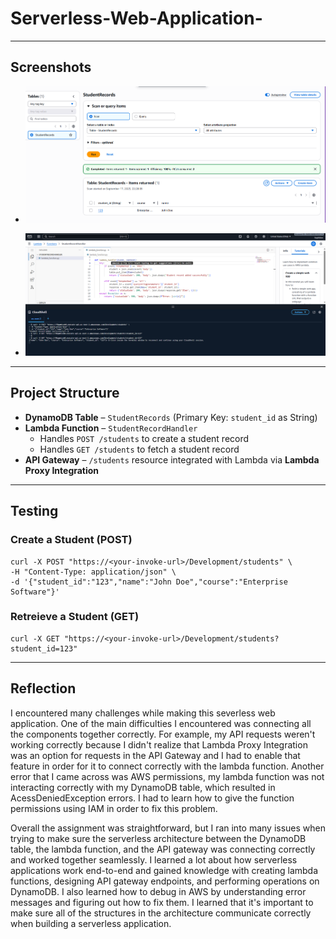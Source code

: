 # Serverless-Web-Application-
---

## Screenshots

- ![DynamoDB Table with sample records](TableScreenshot.png)

- ![Successful API requests](APIRequestsScreenshot.png)  

---

## Project Structure

- **DynamoDB Table** – `StudentRecords` (Primary Key: `student_id` as String)  
- **Lambda Function** – `StudentRecordHandler`  
  - Handles `POST /students` to create a student record  
  - Handles `GET /students` to fetch a student record  
- **API Gateway** – `/students` resource integrated with Lambda via **Lambda Proxy Integration**  

---

## Testing
  ### Create a Student (POST)
    curl -X POST "https://<your-invoke-url>/Development/students" \
    -H "Content-Type: application/json" \
    -d '{"student_id":"123","name":"John Doe","course":"Enterprise Software"}'
  ### Retreieve a Student (GET)
    curl -X GET "https://<your-invoke-url>/Development/students?student_id=123"

--- 

## Reflection

I encountered many challenges while making this severless web application. One of the main difficulties I encountered was connecting all the components together correctly. For example, my API requests weren't working correctly because I didn't realize that Lambda Proxy Integration was an option for requests in the API Gateway and I had to enable that feature in order for it to connect correctly with the lambda function. Another error that I came across was AWS permissions, my lambda function was not interacting correctly with my DynamoDB table, which resulted in AcessDeniedException errors. I had to learn how to give the function permissions using IAM in order to fix this problem. 

Overall the assignment was straightforward, but I ran into many issues when trying to make sure the serverless architecture between the DynamoDB table, the lambda function, and the API gateway was connecting correctly and worked together seamlessly. I learned a lot about how serverless applications work end-to-end and gained knowledge with creating lambda functions, designing API gateway endpoints, and performing operations on DynamoDB. I also learned how to debug in AWS by understanding error messages and figuring out how to fix them. I learned that it's important to make sure all of the structures in the architecture communicate correctly when building a serverless application. 

